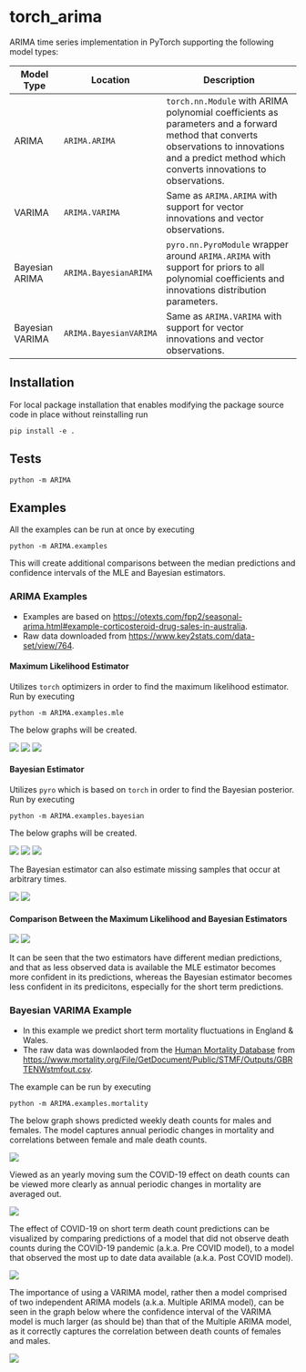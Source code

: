 # torch_arima

ARIMA time series implementation in PyTorch supporting the following model types:

| Model Type | Location | Description |
|-|-|-|
| ARIMA | `ARIMA.ARIMA` | `torch.nn.Module` with ARIMA polynomial coefficients as parameters and a forward method that converts observations to innovations and a predict method which converts innovations to observations. |
| VARIMA | `ARIMA.VARIMA` | Same as `ARIMA.ARIMA` with support for vector innovations and vector observations. |
| Bayesian ARIMA | `ARIMA.BayesianARIMA` | `pyro.nn.PyroModule` wrapper around `ARIMA.ARIMA` with support for priors to all polynomial coefficients and innovations distribution parameters. |
| Bayesian VARIMA | `ARIMA.BayesianVARIMA` | Same as `ARIMA.VARIMA` with support for vector innovations and vector observations.|

## Installation

For local package installation that enables modifying the package source code in place without reinstalling run

```
pip install -e .
```

## Tests

```
python -m ARIMA
```

## Examples

All the examples can be run at once by executing

```
python -m ARIMA.examples
```

This will create additional comparisons between the median predictions and confidence intervals of the MLE and Bayesian estimators.

### ARIMA Examples

- Examples are based on https://otexts.com/fpp2/seasonal-arima.html#example-corticosteroid-drug-sales-in-australia.
- Raw data downloaded from https://www.key2stats.com/data-set/view/764.

#### Maximum Likelihood Estimator

Utilizes `torch` optimizers in order to find the maximum likelihood estimator. Run by executing

```
python -m ARIMA.examples.mle
```

The below graphs will be created.

![](/ARIMA/examples/plots/mle_example.png)
![](/ARIMA/examples/plots/mle_example_span.png)
![](/ARIMA/examples/plots/mle_example_span_ci.png)

#### Bayesian Estimator

Utilizes `pyro` which is based on `torch` in order to find the Bayesian posterior. Run by executing

```
python -m ARIMA.examples.bayesian
```

The below graphs will be created.

![](/ARIMA/examples/plots/bayesian_example.png)
![](/ARIMA/examples/plots/bayesian_example_span.png)
![](/ARIMA/examples/plots/bayesian_example_span_ci.png)

The Bayesian estimator can also estimate missing samples that occur at arbitrary times.

![](/ARIMA/examples/plots/bayesian_example_missing.png)
![](/ARIMA/examples/plots/bayesian_example_missing_ci.png)

#### Comparison Between the Maximum Likelihood and Bayesian Estimators

![](/ARIMA/examples/plots/compare_example_median.png)
![](/ARIMA/examples/plots/compare_example_span_ci.png)

It can be seen that the two estimators have different median predictions, and that as less observed data is available the MLE estimator becomes more confident in its predictions, whereas the Bayesian estimator becomes less confident in its predicitons, especially for the short term predictions.

### Bayesian VARIMA Example

- In this example we predict short term mortality fluctuations in England & Wales.
- The raw data was downlaoded from the [Human Mortality Database](https://www.mortality.org) from https://www.mortality.org/File/GetDocument/Public/STMF/Outputs/GBRTENWstmfout.csv.

The example can be run by executing

```
python -m ARIMA.examples.mortality
```

The below graph shows predicted weekly death counts for males and females. The model captures annual periodic changes in mortality and correlations between female and male death counts.

![](/ARIMA/examples/plots/mortality_example_monthly.png)

Viewed as an yearly moving sum the COVID-19 effect on death counts can be viewed more clearly as annual periodic changes in mortality are averaged out.

![](/ARIMA/examples/plots/mortality_example_yearly.png)

The effect of COVID-19 on short term death count predictions can be visualized by comparing predictions of a model that did not observe death counts during the COVID-19 pandemic (a.k.a. Pre COVID model), to a model that observed the most up to date data available (a.k.a. Post COVID model).

![](/ARIMA/examples/plots/mortality_example_yearly_pre_post_covid.png)

The importance of using a VARIMA model, rather then a model comprised of two independent ARIMA models (a.k.a. Multiple ARIMA model), can be seen in the graph below where the confidence interval of the VARIMA model is much larger (as should be) than that of the Multiple ARIMA model, as it correctly captures the correlation between death counts of females and males.

![](/ARIMA/examples/plots/mortality_example_yearly_total.png)
